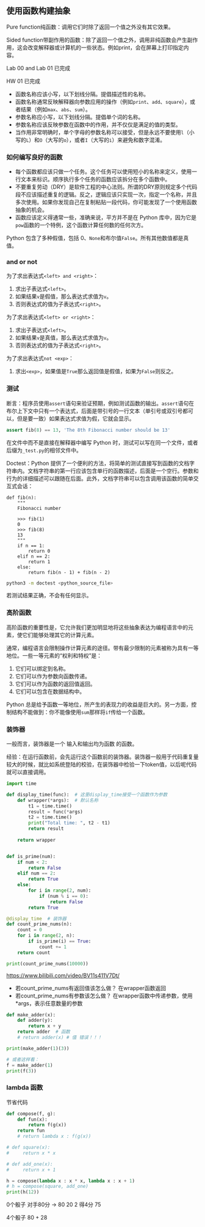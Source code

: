 ## 使用函数构建抽象

Pure function纯函数：调用它们时除了返回一个值之外没有其它效果。

Sided function带副作用的函数：除了返回一个值之外，调用非纯函数会产生副作用，这会改变解释器或计算机的一些状态。例如print，会在屏幕上打印指定内容。



Lab 00 and Lab 01 已完成

HW 01 已完成



- 函数名称应该小写，以下划线分隔。提倡描述性的名称。
- 函数名称通常反映解释器向参数应用的操作（例如`print`、`add`、`square`），或者结果（例如`max`、`abs`、`sum`）。
- 参数名称应小写，以下划线分隔。提倡单个词的名称。
- 参数名称应该反映参数在函数中的作用，并不仅仅是满足的值的类型。
- 当作用非常明确时，单个字母的参数名称可以接受，但是永远不要使用`l`（小写的`L`）和`O`（大写的`o`），或者`I`（大写的`i`）来避免和数字混淆。

### 如何编写良好的函数

- 每个函数都应该只做一个任务。这个任务可以使用短小的名称来定义，使用一行文本来标识。顺序执行多个任务的函数应该拆分在多个函数中。
- 不要重复劳动（DRY）是软件工程的中心法则。所谓的DRY原则规定多个代码段不应该描述重复的逻辑。反之，逻辑应该只实现一次，指定一个名称，并且多次使用。如果你发现自己在复制粘贴一段代码，你可能发现了一个使用函数抽象的机会。
- 函数应该定义得通常一些，准确来说，平方并不是在 Python 库中，因为它是`pow`函数的一个特例，这个函数计算任何数的任何次方。

Python 包含了多种假值，包括 0、`None`和布尔值`False`。所有其他数值都是真值。

### and or not

为了求出表达式`<left> and <right>`：

1. 求出子表达式`<left>`。
2. 如果结果`v`是假值，那么表达式求值为`v`。
3. 否则表达式的值为子表达式`<right>`。

为了求出表达式`<left> or <right>`：

1. 求出子表达式`<left>`。
2. 如果结果`v`是真值，那么表达式求值为`v`。
3. 否则表达式的值为子表达式`<right>`。

为了求出表达式`not <exp>`：

1. 求出`<exp>`，如果值是`True`那么返回值是假值，如果为`False`则反之。

### 测试

断言：程序员使用`assert`语句来验证预期，例如测试函数的输出。`assert`语句在布尔上下文中只有一个表达式，后面是带引号的一行文本（单引号或双引号都可以，但是要一致）如果表达式求值为假，它就会显示。

```python
assert fib(8) == 13, 'The 8th Fibonacci number should be 13'
```

在文件中而不是直接在解释器中编写 Python 时，测试可以写在同一个文件，或者后缀为`_test.py`的相邻文件中。



Doctest：Python 提供了一个便利的方法，将简单的测试直接写到函数的文档字符串内。文档字符串的第一行应该包含单行的函数描述，后面是一个空行。参数和行为的详细描述可以跟随在后面。此外，文档字符串可以包含调用该函数的简单交互式会话：

```python3
def fib(n):
    """
    Fibonacci number

    >>> fib(1)
    0
    >>> fib(8)
    13
    """
    if n == 1:
        return 0
    elif n == 2:
        return 1
    else:
        return fib(n - 1) + fib(n - 2)
```

```bash
python3 -m doctest <python_source_file>
```

若测试结果正确，不会有任何显示。

### 高阶函数

高阶函数的重要性是，它允许我们更加明显地将这些抽象表达为编程语言中的元素，使它们能够处理其它的计算元素。

通常，编程语言会限制操作计算元素的途径。带有最少限制的元素被称为具有一等地位。一些一等元素的“权利和特权”是：

1. 它们可以绑定到名称。
2. 它们可以作为参数向函数传递。
3. 它们可以作为函数的返回值返回。
4. 它们可以包含在数据结构中。

Python 总是给予函数一等地位，所产生的表现力的收益是巨大的。另一方面，控制结构不能做到：你不能像使用`sum`那样将`if`传给一个函数。

### 装饰器

一般而言，装饰器是一个 输入和输出均为函数 的函数。

经验：在运行函数前，会先运行这个函数前的装饰器。装饰器一般用于代码重复量较大的时候，就比如系统登陆的校验，在装饰器中检验一下token值，以后呢代码就可以直接调用。

```python
import time

def display_time(func):  # 这里display_time接受一个函数作为参数
    def wrapper(*args):  # 默认名称
        t1 = time.time()
        result = func(*args)
        t2 = time.time()
        print("Total time: ", t2 - t1)
        return result
    
    return wrapper


def is_prime(num):
    if num < 2:
        return False
    elif num == 2:
        return True
    else:
        for i in range(2, num):
            if (num % i == 0):
                return False
        return True

@display_time  # 装饰器
def count_prime_nums(n):
    count = 0
    for i in range(2, n):
        if is_prime(i) == True:
            count += 1
    return count

print(count_prime_nums(10000))
```

https://www.bilibili.com/video/BV11s411V7Dt/

- 若count_prime_nums有返回值该怎么做？ 在wrapper函数返回
- 若count_prime_nums有参数该怎么做？ 在wrapper函数中传递参数，使用*args，表示任意数量的参数

```python
def make_adder(x):
    def adder(y):
        return x + y
    return adder  # 函数
  	# return adder(x) # 值 错误！！！ 

print(make_adder(1)(3))

# 或者这样看：
f = make_adder(1)
print(f(3))
```



### lambda 函数

节省代码

```python
def compose(f, g):
    def fun(x):
        return f(g(x))
    return fun
    # return lambda x : f(g(x))

# def square(x):
#     return x * x

# def add_one(x):
#     return x + 1

h = compose(lambda x : x * x, lambda x : x + 1)
# h = compose(square, add_one)
print(h(12))
```



0个骰子 对手80分 -> 80 20 2 得4分 75



4个骰子 80 + 28 
